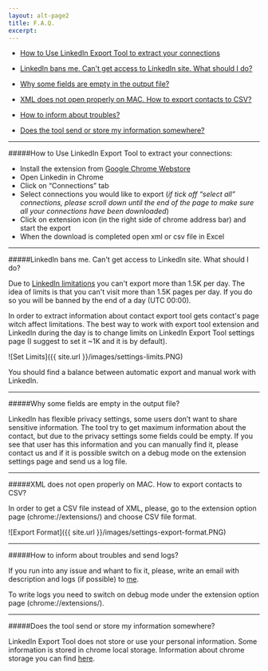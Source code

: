 ```yaml
---
layout: alt-page2
title: F.A.Q.
excerpt:
---
```


+ [How to Use LinkedIn Export Tool to extract your connections](#question1)

+ [LinkedIn bans me. Can't get access to LinkedIn site. What should I do?](#question2)

+ [Why some fields are empty in the output file?](#question3)

+ [XML does not open properly on MAC. How to export contacts to CSV?](#question4)

+ [How to inform about troubles?](#question5)

+ [Does the tool send or store my information somewhere?](#question6)

<hr>

#####How to Use LinkedIn Export Tool to extract your connections:

<a name="question1"/>

* Install the extension from [Google Chrome Webstore](https://chrome.google.com/webstore/detail/linkedin-export-tool/kgipmhdegifoehfbbffcfbmpfmbjaiem)
* Open Linkedin in Chrome
* Click on “Connections” tab 
* Select connections you would like to export (_if tick off  “select all” connections, please scroll down until the end of the page to make sure all your connections have been downloaded_)
* Click on extension icon (in the right side of chrome address bar) and start the export
* When the download is completed open xml or csv file in Excel

<hr><a name="question2"/>

#####LinkedIn bans me. Can't get access to LinkedIn site. What should I do?

Due to [LinkedIn limitations](https://developer.linkedin.com/documents/throttle-limits) you can't export more than 1.5K per day. The idea of limits is that you can't visit more than 1.5K pages per day. If you do so you will be banned by the end of a day (UTC 00:00). 

In order to extract information about contact export tool gets contact's page witch affect limitations. The best way to work with export tool extension and LinkedIn during the day is to change limits on LinkedIn Export Tool settings page (I suggest to set it ~1K and it is by default).

![Set Limits]({{ site.url }}/images/settings-limits.PNG)

You should find a balance between automatic export and manual work with LinkedIn.

<hr> <a name="question3"/>

#####Why some fields are empty in the output file?

LinkedIn has flexible privacy settings, some users don’t want to share sensitive information. The tool try to get maximum information about the contact, but due to the privacy settings some fields could be empty. 
If you see that user has this information and you can manually find it, please contact us and if it is possible switch on a debug mode on the extension settings page and send us a log file.

<hr><a name="question4"/>

#####XML does not open properly on MAC. How to export contacts to CSV?

In order to get a CSV file instead of XML, please, go to the extension option page (chrome://extensions/) and choose CSV file format. 

![Export Format]({{ site.url }}/images/settings-export-format.PNG)

<hr> <a name="question5"/>

#####How to inform about troubles and send logs?

If you run into any issue and whant to fix it, please, write an email with description and logs (if possible) to [me](mailto:li.exporttool@gmail.com).

To write logs you need to switch on debug mode under the extension option page (chrome://extensions/).

<hr> <a name="question6"/>

#####Does the tool send or store my information somewhere?

LinkedIn Export Tool does not store or use your personal information. Some information is stored in chrome local storage. Information about chrome storage you can find [here](https://developer.chrome.com/apps/storage).
